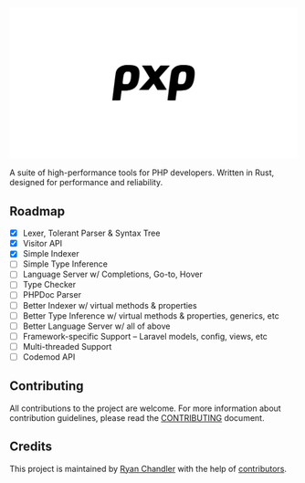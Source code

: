 ![](/art/hero.png)

A suite of high-performance tools for PHP developers. Written in Rust, designed for performance and reliability.

## Roadmap

* [x] Lexer, Tolerant Parser & Syntax Tree
* [x] Visitor API
* [x] Simple Indexer
* [ ] Simple Type Inference
* [ ] Language Server w/ Completions, Go-to, Hover
* [ ] Type Checker
* [ ] PHPDoc Parser
* [ ] Better Indexer w/ virtual methods & properties
* [ ] Better Type Inference w/ virtual methods & properties, generics, etc
* [ ] Better Language Server w/ all of above
* [ ] Framework-specific Support – Laravel models, config, views, etc
* [ ] Multi-threaded Support
* [ ] Codemod API

## Contributing

All contributions to the project are welcome. For more information about contribution guidelines, please read the [CONTRIBUTING](CONTRIBUTING.md) document.

## Credits

This project is maintained by [Ryan Chandler](https://twitter.com/ryangjchandler) with the help of [contributors](https://github.com/pxp-lang/pxp/graphs/contributors).
